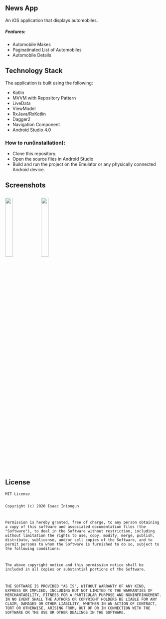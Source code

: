 ## News App

An iOS application that displays automobiles.

##### Features:
* Automobile Makes
* Paginatinated List of Automobiles
* Automobile Details

## Technology Stack
The application is built using the following:

* Kotlin
* MVVM with Repository Pattern
* LiveData
* ViewModel
* RxJava/RxKotlin
* Dagger2
* Navigation Component
* Android Studio 4.0

### How to run(installation):

* Clone this repository.
* Open the source files in Android Studio
* Build and run the project on the Emulator or any physically connected Android device.
    
## Screenshots
[<img src="/media/screenshot_1.png" align="center" width ="22%" hspace="0" vspace="10">](/media/screenshot_1.png)
[<img src="/media/screenshot_2.png" align="center" width ="22%" hspace="0" vspace="10">](/media/screenshot_2.png)

## License
<p align="center"><pre><code>MIT License

Copyright (c) 2020 Isaac Iniongun

Permission is hereby granted, free of charge, to any person obtaining a copy
of this software and associated documentation files (the "Software"), to deal
in the Software without restriction, including without limitation the rights
to use, copy, modify, merge, publish, distribute, sublicense, and/or sell
copies of the Software, and to permit persons to whom the Software is
furnished to do so, subject to the following conditions:

The above copyright notice and this permission notice shall be included in all
copies or substantial portions of the Software.

THE SOFTWARE IS PROVIDED "AS IS", WITHOUT WARRANTY OF ANY KIND, EXPRESS OR
IMPLIED, INCLUDING BUT NOT LIMITED TO THE WARRANTIES OF MERCHANTABILITY,
FITNESS FOR A PARTICULAR PURPOSE AND NONINFRINGEMENT. IN NO EVENT SHALL THE
AUTHORS OR COPYRIGHT HOLDERS BE LIABLE FOR ANY CLAIM, DAMAGES OR OTHER
LIABILITY, WHETHER IN AN ACTION OF CONTRACT, TORT OR OTHERWISE, ARISING FROM,
OUT OF OR IN CONNECTION WITH THE SOFTWARE OR THE USE OR OTHER DEALINGS IN THE
SOFTWARE.
</code></pre>

</p>